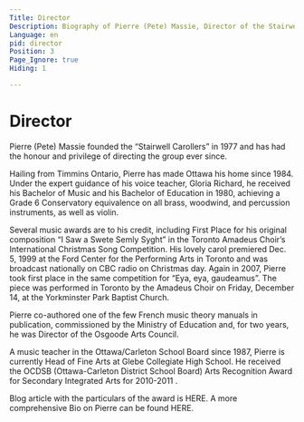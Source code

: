 ```yaml
---
Title: Director
Description: Biography of Pierre (Pete) Massie, Director of the Stairwell Carollers
Language: en
pid: director
Position: 3
Page_Ignore: true
Hiding: 1

---
```


# Director #

Pierre (Pete) Massie founded the “Stairwell Carollers” in 1977 and has had the honour and privilege of directing the group ever since.

Hailing from Timmins Ontario, Pierre has made Ottawa his home since 1984. Under the expert guidance of his voice teacher, Gloria Richard, he received his Bachelor of Music and his Bachelor of Education in 1980, achieving a Grade 6 Conservatory equivalence on all brass, woodwind, and percussion instruments, as well as violin.

Several music awards are to his credit, including First Place for his original composition “I Saw a Swete Semly Syght” in the Toronto Amadeus Choir’s International Christmas Song Competition. His lovely carol premiered Dec. 5, 1999 at the Ford Center for the Performing Arts in Toronto and was broadcast nationally on CBC radio on Christmas day. Again in 2007, Pierre took first place in the same competition for “Eya, eya, gaudeamus”. The piece was performed in Toronto by the Amadeus Choir on Friday, December 14, at the Yorkminster Park Baptist Church.

Pierre co-authored one of the few French music theory manuals in publication, commissioned by the Ministry of Education and, for two years, he was Director of the Osgoode Arts Council.

A music teacher in the Ottawa/Carleton School Board since 1987, Pierre is currently Head of Fine Arts at Glebe Collegiate High School. He received the OCDSB (Ottawa-Carleton District School Board) Arts Recognition Award for Secondary Integrated Arts for 2010-2011 .

Blog article with the particulars of the award is HERE. A more comprehensive Bio on Pierre can be found HERE.
